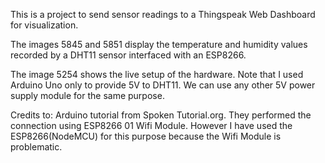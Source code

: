 This is a project to send sensor readings to a Thingspeak Web Dashboard for visualization. 

The images 5845 and 5851 display the temperature and humidity values recorded by a DHT11 sensor interfaced with an ESP8266.

The image 5254 shows the live setup of the hardware. Note that I used Arduino Uno only to provide 5V to DHT11. We can use any 
other 5V power supply module for the same purpose.

Credits to: Arduino tutorial from Spoken Tutorial.org. They performed the connection using ESP8266 01 Wifi Module. 
However I have used the ESP8266(NodeMCU) for this purpose because the Wifi Module is problematic.
